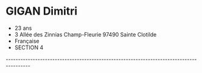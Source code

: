 <h1>GIGAN Dimitri</h1>
<ul>
  <li>23 ans </li>
  <li>3 Allée des Zinnias Champ-Fleurie 97490 Sainte Clotilde</li>
  <li>Française</li>
  <li>SECTION 4</li>
  </ul>
  <p>----------------------------------------------------------------------------------------</p>
                                                                         
